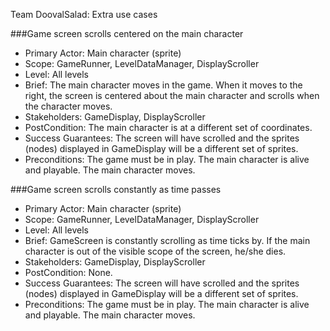 Team DoovalSalad: Extra use cases

###Game screen scrolls centered on the main character

* Primary Actor: Main character (sprite)
* Scope: GameRunner, LevelDataManager, DisplayScroller
* Level: All levels
* Brief: The main character moves in the game. When it moves to the right, the screen is centered about the main character and scrolls when the character moves.
* Stakeholders: GameDisplay, DisplayScroller
* PostCondition: The main character is at a different set of coordinates.
* Success Guarantees: The screen will have scrolled and the sprites (nodes) displayed in GameDisplay will be a different set of sprites.
* Preconditions: The game must be in play. The main character is alive and playable. The main character moves.

###Game screen scrolls constantly as time passes

* Primary Actor: Main character (sprite)
* Scope: GameRunner, LevelDataManager, DisplayScroller
* Level: All levels
* Brief: GameScreen is constantly scrolling as time ticks by. If the main character is out of the visible scope of the screen, he/she dies.
* Stakeholders: GameDisplay, DisplayScroller
* PostCondition: None.
* Success Guarantees: The screen will have scrolled and the sprites (nodes) displayed in GameDisplay will be a different set of sprites.
* Preconditions: The game must be in play. The main character is alive and playable. The main character moves.